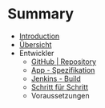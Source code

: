 # Summary

* [Introduction](README.md)
* [Übersicht](V2/Users/01/overview.md)
* Entwickler
   * [GitHub | Repository](V2/Developers/repository.md)
   * [App - Spezifikation](V2/Developers/app_spezifikation.md)
   * [Jenkins - Build](V2/Developers/build.md)
   * [Schritt für Schritt](V2/Developers/how_to_build_an_optinomic_app.md)
   * Voraussetzungen

